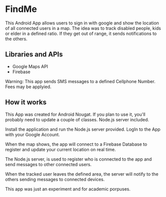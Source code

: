 # FindMe
This Android App allows users to sign in with google and show the location of all connected users in a map. The idea was to track disabled people, kids or elder in a defined ratio. 
If they get out of range, it sends notifications to the others.

## Libraries and APIs
* Google Maps API
* Firebase

Warning: This app sends SMS messages to a defined Cellphone Number. Fees may be applyied.

## How it works
This App was created for Android Nougat. If you plan to use it, you'll probably need to update a couple of classes.
Node.js server included.

Install the application and run the Node.js server provided. LogIn to the App with your Google Account.

When the map shows, the app will connect to a Firebase Database to register and update your current location on real time.

The Node.js server, is used to register who is connected to the app and send messages to other connected users.

When the tracked user leaves the defined area, the server will notify to the others sending messages to connected devices.

This app was just an experiment and for academic porpuses.
